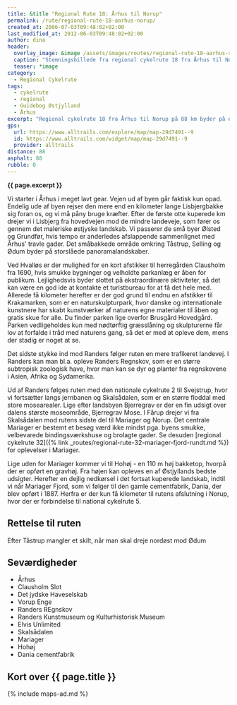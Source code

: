 ```yaml
---
title: &title "Regional Rute 18: Århus til Norup"
permalink: /rute/regional-rute-18-aarhus-norup/
created_at: 2006-07-03T09:48:02+02:00
last_modified_at: 2012-06-03T09:48:02+02:00
author: dina
header:
  overlay_image: &image /assets/images/routes/regional-rute-18-aarhus-randers.jpg
  caption: "Stemningsbillede fra regional cykelrute 18 fra Århus til Norup"
  teaser: *image
category:
  - Regional Cykelrute
tags:
  - cykelrute
  - regional
  - Guidebog Østjylland
  - Århus
excerpt: "Regional cykelrute 18 fra Århus til Norup på 88 km byder på en hård start, hvor du for alvor kan krumme ryggen og lege professionel cykelrytter. Men med gang i blodomløbet er du klar på en afvekslende rute med mulighed for interessante afstikkere i Kronjyllands smukke landskaber."
gps:
  url: https://www.alltrails.com/explore/map/map-29d7491--9
  id: https://www.alltrails.com/widget/map/map-29d7491--9
  provider: alltrails
distance: 88
asphalt: 88
rubble: 0
---
```


**{{ page.excerpt }}**

Vi starter i Århus i meget lavt gear. Vejen ud af byen går faktisk kun opad. Endelig ude af byen rejser den mere end en kilometer lange Lisbjergbakke sig foran os, og vi må påny bruge kræfter. Efter de første otte kuperede km drejer vi i Lisbjerg fra hovedvejen mod de mindre landeveje, som fører os gennem det maleriske østjyske landskab. Vi passerer de små byer Ølsted og Grundfør, hvis tempo er anderledes afslappende sammenlignet med Århus' travle gader. Det småbakkede område omkring Tåstrup, Selling og Ødum byder på storslåede panoramalandskaber.

Ved Hvalløs er der mulighed for en kort afstikker til herregården Clausholm fra 1690, hvis smukke bygninger og velholdte parkanlæg er åben for publikum. Lejlighedsvis byder slottet på ekstraordinære aktiviteter, så det kan være en god ide at kontakte et turistbureau for at få det hele med. Allerede få kilometer herefter er der god grund til endnu en afstikker til Krakamarken, som er en naturskulpturpark, hvor danske og internationale kunstnere har skabt kunstværker af naturens egne materialer til åben og gratis skue for alle. Du finder parken lige overfor Brusgård Hovedgård. Parken vedligeholdes kun med nødtørftig græsslåning og skulpturerne får lov at forfalde i tråd med naturens gang, så det er med at opleve dem, mens der stadig er noget at se.

Det sidste stykke ind mod Randers følger ruten en mere trafikeret landevej. I Randers kan man bl.a. opleve Randers Regnskov, som er en større subtropisk zoologisk have, hvor man kan se dyr og planter fra regnskovene i Asien, Afrika og Sydamerika.

Ud af Randers følges ruten med den nationale cykelrute 2 til Svejstrup, hvor vi fortsætter langs jernbanen og Skalsådalen, som er en større floddal med store mosearealer. Lige efter landsbyen Bjerregrav er der en fin udsigt over dalens største moseområde, Bjerregrav Mose. I Fårup drejer vi fra Skalsådalen mod rutens sidste del til Mariager og Norup. Det centrale Mariager er bestemt et besøg værd ikke mindst pga. byens smukke, velbevarede bindingsværkshuse og brolagte gader. Se desuden [regional cykelrute 32]({% link _routes/regional-rute-32-mariager-fjord-rundt.md %}) for oplevelser i Mariager.

Lige uden for Mariager kommer vi til Hohøj - en 110 m høj bakketop, hvorpå der er opført en gravhøj. Fra højen kan opleves en af Østjyllands bedste udsigter. Herefter en dejlig nedkørsel i det fortsat kuperede landskab, indtil vi når Mariager Fjord, som vi følger til den gamle cementfabrik, Dania, der blev opført i 1887. Herfra er der kun få kilometer til rutens afslutning i Norup, hvor der er forbindelse til national cykelrute 5.

## Rettelse til ruten

Efter Tåstrup mangler et skilt, når man skal dreje nordøst mod Ødum

## Seværdigheder

- Århus
- Clausholm Slot
- Det jydske Haveselskab
- Vorup Enge
- Randers REgnskov
- Randers Kunstmuseum og Kulturhistorisk Museum
- Elvis Unlimited
- Skalsådalen
- Mariager
- Hohøj
- Dania cementfabrik

## Kort over {{ page.title }}

{% include maps-ad.md %}

